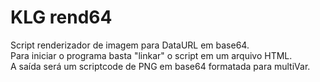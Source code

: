 # KLG rend64
Script renderizador de imagem para DataURL em base64.<br>
Para iniciar o programa basta "linkar" o script em um arquivo HTML.<br>
A saída será um scriptcode de PNG em base64 formatada para multiVar.
